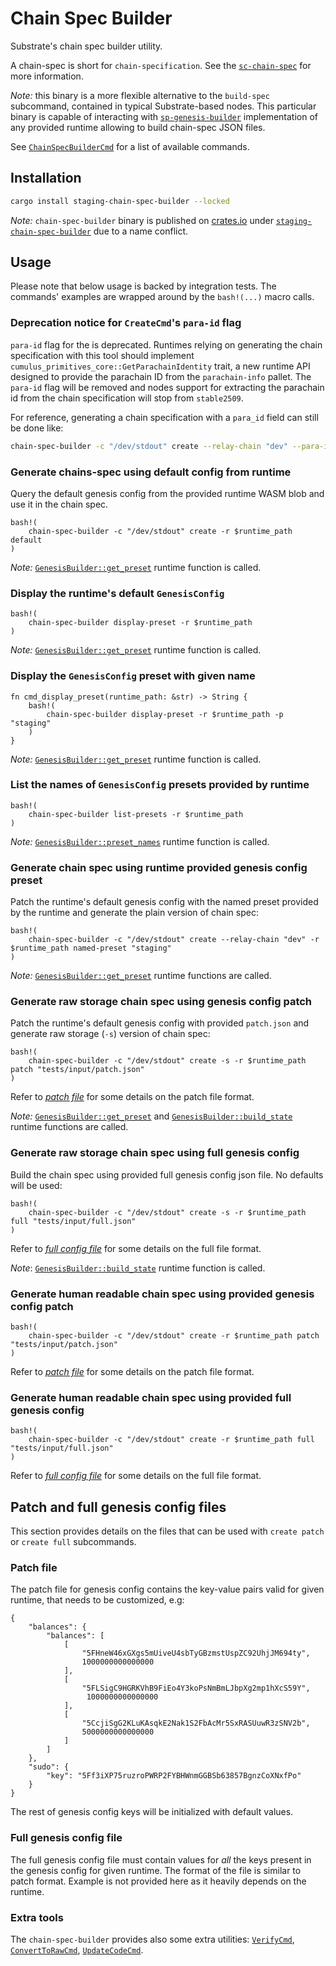# Chain Spec Builder

Substrate's chain spec builder utility.

A chain-spec is short for `chain-specification`. See the [`sc-chain-spec`](https://crates.io/docs.rs/sc-chain-spec/latest/sc_chain_spec)
for more information.

_Note:_ this binary is a more flexible alternative to the `build-spec` subcommand, contained in typical Substrate-based nodes.
This particular binary is capable of interacting with [`sp-genesis-builder`](https://docs.rs/sp-genesis-builder/latest/sp_genesis_builder/index.html)
implementation of any provided runtime allowing to build chain-spec JSON files.

See [`ChainSpecBuilderCmd`](https://docs.rs/staging-chain-spec-builder/6.0.0/staging_chain_spec_builder/enum.ChainSpecBuilderCmd.html)
for a list of available commands.

## Installation

```bash
cargo install staging-chain-spec-builder --locked
```

_Note:_ `chain-spec-builder` binary is published on [crates.io](https://crates.io) under
[`staging-chain-spec-builder`](https://crates.io/crates/staging-chain-spec-builder) due to a name conflict.

## Usage

Please note that below usage is backed by integration tests. The commands' examples are wrapped
around by the `bash!(...)` macro calls.

### Deprecation notice for `CreateCmd`'s `para-id` flag

`para-id` flag for the is deprecated. Runtimes relying on generating the chain
specification with this tool should implement `cumulus_primitives_core::GetParachainIdentity`
trait, a new runtime API designed to provide the parachain ID from the `parachain-info`
pallet. The `para-id` flag will be removed and nodes support for extracting the
parachain id from the chain specification will stop from `stable2509`.

For reference, generating a chain specification with a `para_id` field can still
be done like:
```bash
chain-spec-builder -c "/dev/stdout" create --relay-chain "dev" --para-id 1000 -r $runtime_path named-preset "staging"
```

### Generate chains-spec using default config from runtime

Query the default genesis config from the provided runtime WASM blob and use it in the chain spec.

```rust,ignore
bash!(
	chain-spec-builder -c "/dev/stdout" create -r $runtime_path default
)
```

_Note:_ [`GenesisBuilder::get_preset`](https://docs.rs/sp-genesis-builder/latest/sp_genesis_builder/trait.GenesisBuilder.html#method.get_preset)
runtime function is called.

### Display the runtime's default `GenesisConfig`

```rust,ignore
bash!(
	chain-spec-builder display-preset -r $runtime_path
)
```

_Note:_ [`GenesisBuilder::get_preset`](https://docs.rs/sp-genesis-builder/latest/sp_genesis_builder/trait.GenesisBuilder.html#method.get_preset)
runtime function is called.

### Display the `GenesisConfig` preset with given name

```rust,ignore
fn cmd_display_preset(runtime_path: &str) -> String {
	bash!(
		chain-spec-builder display-preset -r $runtime_path -p "staging"
	)
}
```

_Note:_ [`GenesisBuilder::get_preset`](https://docs.rs/sp-genesis-builder/latest/sp_genesis_builder/trait.GenesisBuilder.html#method.get_preset)
runtime function is called.

### List the names of `GenesisConfig` presets provided by runtime

```rust,ignore
bash!(
	chain-spec-builder list-presets -r $runtime_path
)
```

_Note:_ [`GenesisBuilder::preset_names`](https://docs.rs/sp-genesis-builder/latest/sp_genesis_builder/trait.GenesisBuilder.html#method.preset_names)
runtime function is called.

### Generate chain spec using runtime provided genesis config preset

Patch the runtime's default genesis config with the named preset provided by the runtime and generate the plain
version of chain spec:

```rust,ignore
bash!(
	chain-spec-builder -c "/dev/stdout" create --relay-chain "dev" -r $runtime_path named-preset "staging"
)
```

_Note:_ [`GenesisBuilder::get_preset`](https://docs.rs/sp-genesis-builder/latest/sp_genesis_builder/trait.GenesisBuilder.html#method.get_preset)
runtime functions are called.

### Generate raw storage chain spec using genesis config patch

Patch the runtime's default genesis config with provided `patch.json` and generate raw
storage (`-s`) version of chain spec:

```rust,ignore
bash!(
	chain-spec-builder -c "/dev/stdout" create -s -r $runtime_path patch "tests/input/patch.json"
)
```

Refer to [*patch file*](#patch-file) for some details on the patch file format.

_Note:_ [`GenesisBuilder::get_preset`](https://docs.rs/sp-genesis-builder/latest/sp_genesis_builder/trait.GenesisBuilder.html#method.get_preset)
and
[`GenesisBuilder::build_state`](https://docs.rs/sp-genesis-builder/latest/sp_genesis_builder/trait.GenesisBuilder.html#method.build_state)
runtime functions are called.

### Generate raw storage chain spec using full genesis config

Build the chain spec using provided full genesis config json file. No defaults will be used:

```rust,ignore
bash!(
	chain-spec-builder -c "/dev/stdout" create -s -r $runtime_path full "tests/input/full.json"
)
```

Refer to [*full config file*](#full-genesis-config-file) for some details on the full file format.

_Note_: [`GenesisBuilder::build_state`](https://docs.rs/sp-genesis-builder/latest/sp_genesis_builder/trait.GenesisBuilder.html#method.build_state)
runtime function is called.

### Generate human readable chain spec using provided genesis config patch

```rust,ignore
bash!(
	chain-spec-builder -c "/dev/stdout" create -r $runtime_path patch "tests/input/patch.json"
)
```

Refer to [*patch file*](#patch-file) for some details on the patch file format.

### Generate human readable chain spec using provided full genesis config

```rust,ignore
bash!(
	chain-spec-builder -c "/dev/stdout" create -r $runtime_path full "tests/input/full.json"
)
```

Refer to [*full config file*](#full-genesis-config-file) for some details on the full file format.


## Patch and full genesis config files
This section provides details on the files that can be used with `create patch` or `create full` subcommands.

### Patch file
The patch file for genesis config contains the key-value pairs valid for given runtime, that needs to be customized,
	e.g:
```ignore
{
	"balances": {
		"balances": [
			[
				"5FHneW46xGXgs5mUiveU4sbTyGBzmstUspZC92UhjJM694ty",
			    1000000000000000
			],
			[
				"5FLSigC9HGRKVhB9FiEo4Y3koPsNmBmLJbpXg2mp1hXcS59Y",
			     1000000000000000
			],
			[
				"5CcjiSgG2KLuKAsqkE2Nak1S2FbAcMr5SxRASUuwR3zSNV2b",
			    5000000000000000
			]
		]
	},
	"sudo": {
		"key": "5Ff3iXP75ruzroPWRP2FYBHWnmGGBSb63857BgnzCoXNxfPo"
	}
}
```
The rest of genesis config keys will be initialized with default values.

### Full genesis config file
The full genesis config file must contain values for *all* the keys present in the genesis config for given runtime. The
format of the file is similar to patch format. Example is not provided here as it heavily depends on the runtime.

### Extra tools

The `chain-spec-builder` provides also some extra utilities: [`VerifyCmd`](https://docs.rs/staging-chain-spec-builder/latest/staging_chain_spec_builder/struct.VerifyCmd.html),
[`ConvertToRawCmd`](https://docs.rs/staging-chain-spec-builder/latest/staging_chain_spec_builder/struct.ConvertToRawCmd.html),
[`UpdateCodeCmd`](https://docs.rs/staging-chain-spec-builder/latest/staging_chain_spec_builder/struct.UpdateCodeCmd.html).
